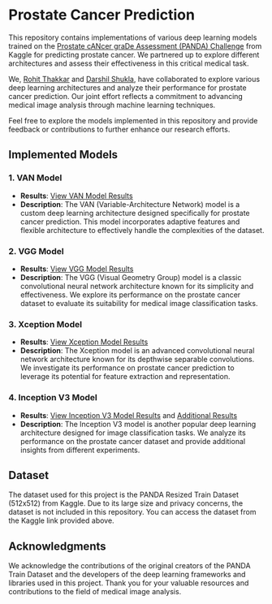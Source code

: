 # Prostate Cancer Prediction

This repository contains implementations of various deep learning models trained on the [Prostate cANcer graDe Assessment (PANDA) Challenge](https://www.kaggle.com/competitions/prostate-cancer-grade-assessment) from Kaggle for predicting prostate cancer. We partnered up to explore different architectures and assess their effectiveness in this critical medical task.

We, [Rohit Thakkar](https://github.com/Rohit-Thakkar) and [Darshil Shukla](https://github.com/DarshilShukla26), have collaborated to explore various deep learning architectures and analyze their performance for prostate cancer prediction. Our joint effort reflects a commitment to advancing medical image analysis through machine learning techniques.

Feel free to explore the models implemented in this repository and provide feedback or contributions to further enhance our research efforts.



## Implemented Models

### 1. VAN Model
- **Results**: [View VAN Model Results](https://github.com/DarshilShukla26/Prostate-Cancer/tree/main/assets/97797056/8b996c40-debb-455c-87a8-2231558c80fe)
- **Description**: The VAN (Variable-Architecture Network) model is a custom deep learning architecture designed specifically for prostate cancer prediction. This model incorporates adaptive features and flexible architecture to effectively handle the complexities of the dataset.

### 2. VGG Model
- **Results**: [View VGG Model Results](https://github.com/DarshilShukla26/Prostate-Cancer/tree/main/assets/97797056/64e3104e-a2e7-4a32-82d4-86d446957f54)
- **Description**: The VGG (Visual Geometry Group) model is a classic convolutional neural network architecture known for its simplicity and effectiveness. We explore its performance on the prostate cancer dataset to evaluate its suitability for medical image classification tasks.

### 3. Xception Model
- **Results**: [View Xception Model Results](https://github.com/DarshilShukla26/Prostate-Cancer/tree/main/assets/97797056/b1c71613-a9b9-4a4d-a93f-2c4a77185353)
- **Description**: The Xception model is an advanced convolutional neural network architecture known for its depthwise separable convolutions. We investigate its performance on prostate cancer prediction to leverage its potential for feature extraction and representation.

### 4. Inception V3 Model
- **Results**: [View Inception V3 Model Results](https://github.com/DarshilShukla26/Prostate-Cancer/tree/main/assets/97797056/97c00600-187b-440f-af8e-903630003226) and [Additional Results](https://github.com/DarshilShukla26/Prostate-Cancer/tree/main/assets/97797056/2b351541-c72c-4731-ad61-101101f6d4bd)
- **Description**: The Inception V3 model is another popular deep learning architecture designed for image classification tasks. We analyze its performance on the prostate cancer dataset and provide additional insights from different experiments.

## Dataset
The dataset used for this project is the PANDA Resized Train Dataset (512x512) from Kaggle. Due to its large size and privacy concerns, the dataset is not included in this repository. You can access the dataset from the Kaggle link provided above.


## Acknowledgments
We acknowledge the contributions of the original creators of the PANDA Train Dataset and the developers of the deep learning frameworks and libraries used in this project. Thank you for your valuable resources and contributions to the field of medical image analysis.
